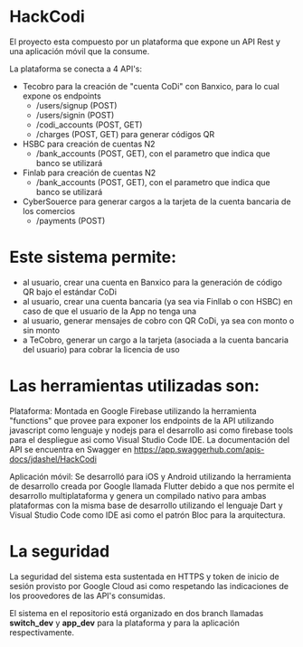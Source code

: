 # HackCodi

El proyecto esta compuesto por un plataforma que expone un API Rest y una aplicación móvil que la consume.

La plataforma se conecta a 4 API's:
- Tecobro para la creación de "cuenta CoDi" con Banxico, para lo cual expone os endpoints 
    - /users/signup (POST)
    - /users/signin (POST)
    - /codi_accounts (POST, GET)
    - /charges (POST, GET) para generar códigos QR
- HSBC para creación de cuentas N2
    - /bank_accounts (POST, GET), con el parametro que indica que banco se utilizará
- Finlab para creación de cuentas N2
    - /bank_accounts (POST, GET), con el parametro que indica que banco se utilizará
- CyberSouerce para generar cargos a la tarjeta de la cuenta bancaria de los comercios
    - /payments (POST)

# Este sistema permite:
- al usuario, crear una cuenta en Banxico para la generación de código QR bajo el estándar CoDi 
- al usuario, crear una cuenta bancaria (ya sea via Finllab o con HSBC) en caso de que el usuario de la App no tenga una
- al usuario, generar mensajes de cobro con QR CoDi, ya sea con monto o sin monto
- a TeCobro, generar un cargo a la tarjeta (asociada a la cuenta bancaria del usuario) para cobrar la licencia de uso

# Las herramientas utilizadas son:
Plataforma: Montada en Google Firebase utilizando la herramienta "functions" que provee para exponer los endpoints de la API utilizando javascript como lenguaje y nodejs para el desarrollo asi como firebase tools para el despliegue asi como Visual Studio Code IDE. La documentación del API se encuentra en Swagger en https://app.swaggerhub.com/apis-docs/jdashel/HackCodi

Aplicación móvil: Se desarrolló para iOS y Android utilizando la herramienta de desarrollo creada por Google llamada Flutter debido a que nos permite el desarrollo multiplataforma y genera un compilado nativo para ambas plataformas con la misma base de desarrollo utilizando el lenguaje Dart y Visual Studio Code como IDE asi como el patrón Bloc para la arquitectura.

# La seguridad
La seguridad del sistema esta sustentada en HTTPS y token de inicio de sesión provisto por Google Cloud asi como respetando las indicaciones de los proovedores de las API's consumidas.

El sistema en el repositorio está organizado en dos branch llamadas **switch_dev** y **app_dev** para la plataforma y para la aplicación respectivamente.

